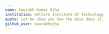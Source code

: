 ```yaml
---
name: Saurabh Kumar Ojha
institution: Vellore Institute Of Technology
quote: Let me show you how the boss does it.
github_user: saurabhojha
---
```

